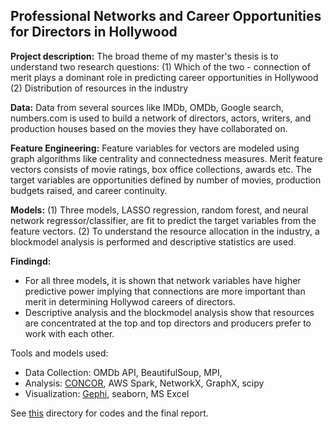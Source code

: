 ## Professional Networks and Career Opportunities for Directors in Hollywood

**Project description:** The broad theme of my master's thesis is to understand two research questions:
(1) Which of the two - connection of merit plays a dominant role in predicting career opportunities in Hollywood
(2) Distribution of resources in the industry

**Data:** Data from several sources like IMDb, OMDb, Google search, numbers.com is used to build a network of directors, actors, writers, and production houses based on the movies they have collaborated on. 

**Feature Engineering:** Feature variables for vectors are modeled using graph algorithms like centrality and connectedness measures. Merit feature vectors consists of movie ratings, box office collections, awards etc. The target variables are opportunities defined by number of movies, production budgets raised, and career continuity. 

**Models:**
(1) Three models, LASSO regression, random forest, and neural network regressor/classifier, are fit to predict the target variables from the feature vectors.
(2) To understand the resource allocation in the industry, a blockmodel analysis is performed and descriptive statistics are used.

**Findingd:**
- For all three models, it is shown that network variables have higher predictive power implying that connections are more important than merit in determining Hollywod careers of directors.
- Descriptive analysis and the blockmodel analysis show that resources are concentrated at the top and top directors and producers prefer to work with each other.

Tools and models used: 
- Data Collection: OMDb API, BeautifulSoup, MPI, 
- Analysis: [CONCOR](https://www.r-bloggers.com/2015/05/concor-in-r/), AWS Spark, NetworkX, GraphX, scipy
- Visualization: [Gephi](https://gephi.org/), seaborn, MS Excel


See [this](https://github.com/keertanavc/Hollywood-Network-Analysis/tree/master/Network%20Project) directory for codes and the final report.
